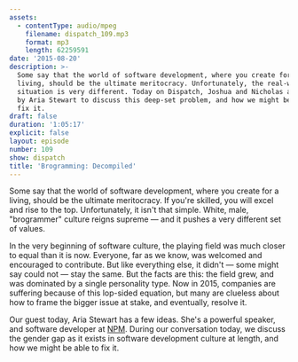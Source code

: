 ```yaml
---
assets:
  - contentType: audio/mpeg
    filename: dispatch_109.mp3
    format: mp3
    length: 62259591
date: '2015-08-20'
description: >-
  Some say that the world of software development, where you create for a
  living, should be the ultimate meritocracy. Unfortunately, the real-world
  situation is very different. Today on Dispatch, Joshua and Nicholas are joined
  by Aria Stewart to discuss this deep-set problem, and how we might be able to
  fix it.
draft: false
duration: '1:05:17'
explicit: false
layout: episode
number: 109
show: dispatch
title: 'Brogramming: Decompiled'
---
```

Some say that the world of software development, where you create for a living, should be the ultimate meritocracy. If you're skilled, you will excel and rise to the top. Unfortunately, it isn't that simple. White, male, "brogrammer" culture reigns supreme &mdash; and it pushes a very different set of values.

In the very beginning of software culture, the playing field was much closer to equal than it is now. Everyone, far as we know, was welcomed and encouraged to contribute. But like everything else, it didn't &mdash; some might say could not &mdash; stay the same. But the facts are this: the field grew, and was dominated by a single personality type. Now in 2015, companies are suffering because of this lop-sided equation, but many are clueless about how to frame the bigger issue at stake, and eventually, resolve it.

Our guest today, Aria Stewart has a few ideas. She's a powerful speaker, and software developer at [NPM](http://npmjs.com). During our conversation today, we discuss the gender gap as it exists in software development culture at length, and how we might be able to fix it.
